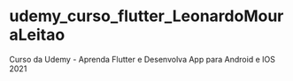 # udemy_curso_flutter_LeonardoMouraLeitao
Curso da Udemy - Aprenda Flutter e Desenvolva App para Android e IOS 2021
